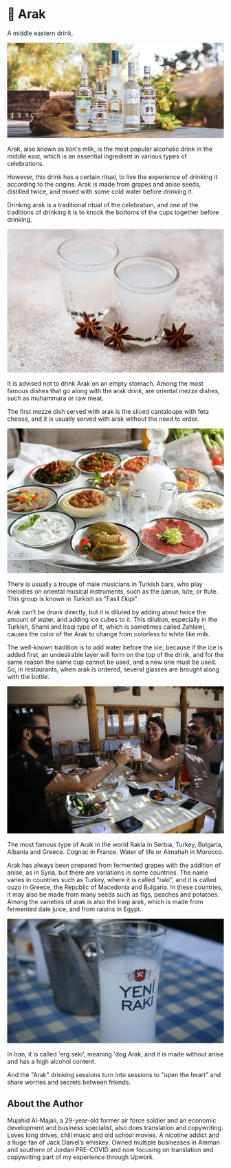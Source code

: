 # 🥛 Arak

A middle eastern drink.

![image1](_static/images/arak/image1.jpg)

Arak, also known as lion's milk, is the most popular alcoholic drink in the
middle east, which is an essential ingredient in various types of celebrations.

However, this drink has a certain ritual, to live the experience of drinking it
according to the origins. Arak is made from grapes and anise seeds, distilled
twice, and mixed with some cold water before drinking it.

Drinking arak is a traditional ritual of the celebration, and one of the
traditions of drinking it is to knock the bottoms of the cups together before
drinking.

![image2](_static/images/arak/image2.jpg)

It is advised not to drink Arak on an empty stomach. Among the most famous
dishes that go along with the arak drink, are oriental mezze dishes, such as
muhammara or raw meat.

The first mezze dish served with arak is the sliced cantaloupe with feta cheese,
and it is usually served with arak without the need to order.

![image3](_static/images/arak/image3.jpg)

There is usually a troupe of male musicians in Turkish bars, who play melodies
on oriental musical instruments, such as the qanun, lute, or flute. This group
is known in Turkish as "Fasil Ekipi".

Arak can’t be drunk directly, but it is diluted by adding about twice the amount
of water, and adding ice cubes to it. This dilution, especially in the Turkish,
Shami and Iraqi type of it, which is sometimes called Zahlawi, causes the color
of the Arak to change from colorless to white like milk.

The well-known tradition is to add water before the ice, because if the ice is
added first, an undesirable layer will form on the top of the drink, and for the
same reason the same cup cannot be used, and a new one must be used. So, in
restaurants, when arak is ordered, several glasses are brought along with the
bottle.

![image4](_static/images/arak/image4.jpg)

The most famous type of Arak in the world Rakia in Serbia, Turkey, Bulgaria,
Albania and Greece. Cognac in France. Water of life or Almahah in Morocco.

Arak has always been prepared from fermented grapes with the addition of anise,
as in Syria, but there are variations in some countries. The name varies in
countries such as Turkey, where it is called "raki", and it is called ouzo in
Greece, the Republic of Macedonia and Bulgaria. In these countries, it may also
be made from many seeds such as figs, peaches and potatoes. Among the varieties
of arak is also the Iraqi arak, which is made from fermented date juice, and
from raisins in Egypt.

![image5](_static/images/arak/image5.jpg)

In Iran, it is called 'erg seki', meaning 'dog Arak, and it is made without
anise and has a high alcohol content.

And the "Arak" drinking sessions turn into sessions to "open the heart" and
share worries and secrets between friends.

## About the Author

Mujahid Al-Majali, a 29-year-old former air force soldier and an economic
development and business specialist, also does translation and copywriting.
Loves long drives, chill music and old school movies. A nicotine addict and a
huge fan of Jack Daniel’s whiskey. Owned multiple businesses in Amman and
southern of Jordan PRE-COVID and now focusing on translation and copywriting
part of my experience through Upwork.
